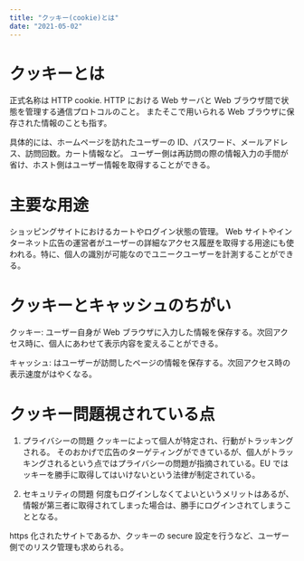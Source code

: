 ```yaml
---
title: "クッキー(cookie)とは"
date: "2021-05-02"
---
```


# クッキーとは

正式名称は HTTP cookie.
HTTP における Web サーバと Web ブラウザ間で状態を管理する通信プロトコルのこと。
またそこで用いられる Web ブラウザに保存された情報のことも指す。

具体的には、ホームページを訪れたユーザーの ID、パスワード、メールアドレス、訪問回数。カート情報など。
ユーザー側は再訪問の際の情報入力の手間が省け、ホスト側はユーザー情報を取得することができる。

# 主要な用途

ショッピングサイトにおけるカートやログイン状態の管理。
Web サイトやインターネット広告の運営者がユーザーの詳細なアクセス履歴を取得する用途にも使われる。特に、個人の識別が可能なのでユニークユーザーを計測することができる。

# クッキーとキャッシュのちがい

クッキー: ユーザー自身が Web ブラウザに入力した情報を保存する。次回アクセス時に、個人にあわせて表示内容を変えることができる。

キャッシュ: はユーザーが訪問したページの情報を保存する。次回アクセス時の表示速度がはやくなる。

# クッキー問題視されている点

1. プライバシーの問題
   クッキーによって個人が特定され、行動がトラッキングされる。
   そのおかげで広告のターゲティングができているが、個人がトラッキングされるという点ではプライバシーの問題が指摘されている。EU ではッキーを勝手に取得してはいけないという法律が制定されている。

2. セキュリティの問題
   何度もログインしなくてよいというメリットはあるが、情報が第三者に取得されてしまった場合は、勝手にログインされてしまうこととなる。

https 化されたサイトであるか、クッキーの secure 設定を行うなど、ユーザー側でのリスク管理も求められる。
